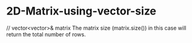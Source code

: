 # 2D-Matrix-using-vector-size

// vector<vector<int>>& matrix
The matrix size (matrix.size()) in this case will return the total number of rows.
